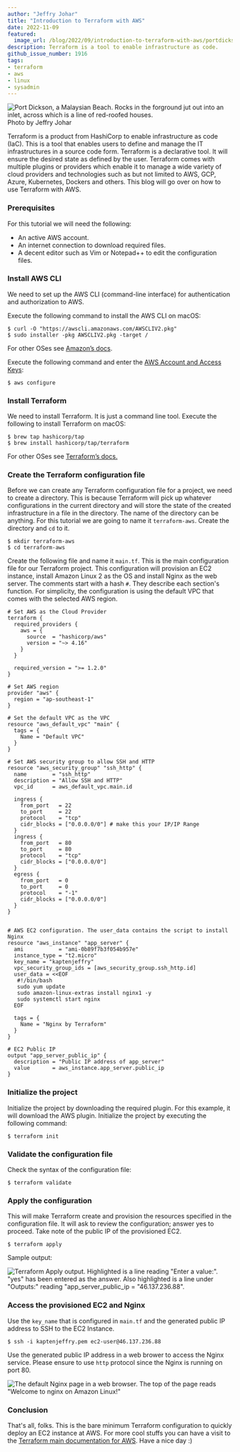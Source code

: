 ```yaml
---
author: "Jeffry Johar"
title: "Introduction to Terraform with AWS"
date: 2022-11-09
featured:
  image_url: /blog/2022/09/introduction-to-terraform-with-aws/portdickson.webp
description: Terraform is a tool to enable infrastructure as code.
github_issue_number: 1916
tags:
- terraform
- aws
- linux
- sysadmin
---
```


![Port Dickson, a Malaysian Beach. Rocks in the forground jut out into an inlet, across which is a line of red-roofed houses.](/blog/2022/09/introduction-to-terraform-with-aws/portdickson.webp)<br>
Photo by Jeffry Johar

<!--- https://www.pexels.com/photo/malaysia-rocky-beach-hotel-by-the-beach-avilion-13550224/ --->

Terraform is a product from HashiCorp to enable infrastructure as code (IaC). This is a tool that enables users to define and manage the IT infrastructures in a source code form. Terraform is a declarative tool. It will ensure the desired state as defined by the user. Terraform comes with multiple plugins or providers which enable it to manage a wide variety of cloud providers and technologies such as but not limited to AWS, GCP, Azure, Kubernetes, Dockers and others. This blog will go over on how to use Terraform with AWS.

### Prerequisites

For this tutorial we will need the following:

- An active AWS account.
- An internet connection to download required files.
- A decent editor such as Vim or Notepad++ to edit the configuration files.

### Install AWS CLI

We need to set up the AWS CLI (command-line interface) for authentication and authorization to AWS.

Execute the following command to install the AWS CLI on macOS:

```plain
$ curl -O "https://awscli.amazonaws.com/AWSCLIV2.pkg"
$ sudo installer -pkg AWSCLIV2.pkg -target /
```

For other OSes see [Amazon’s docs](https://docs.aws.amazon.com/cli/latest/userguide/getting-started-install.html).

Execute the following command and enter the [AWS Account and Access Keys]( https://docs.aws.amazon.com/powershell/latest/userguide/pstools-appendix-sign-up.html):

```plain
$ aws configure
```

### Install Terraform

We need to install Terraform. It is just a command line tool. Execute the following to install Terraform on macOS:

```plain
$ brew tap hashicorp/tap
$ brew install hashicorp/tap/terraform
```

For other OSes see [Terraform’s docs.](https://learn.hashicorp.com/tutorials/terraform/install-cli)

### Create the Terraform configuration file

Before we can create any Terraform configuration file for a project, we need to create a directory. This is because Terraform will pick up whatever configurations in the current directory and will store the state of the created infrastructure in a file in the directory. The name of the directory can be anything. For this tutorial we are going to name it `terraform-aws`. Create the directory and `cd` to it.

```plain
$ mkdir terraform-aws
$ cd terraform-aws
```

Create the following file and name it `main.tf`. This is the main configuration file for our Terraform project. This configuration will provision an EC2 instance, install Amazon Linux 2 as the OS and install Nginx as the web server. The comments start with a hash `#`. They describe each section's function. For simplicity, the configuration is using the default VPC that comes with the selected AWS region.

```plain
# Set AWS as the Cloud Provider
terraform {
  required_providers {
    aws = {
      source  = "hashicorp/aws"
      version = "~> 4.16"
    }
  }

  required_version = ">= 1.2.0"
}

# Set AWS region
provider "aws" {
  region = "ap-southeast-1"
}

# Set the default VPC as the VPC
resource "aws_default_vpc" "main" {
  tags = {
    Name = "Default VPC"
  }
}

# Set AWS security group to allow SSH and HTTP
resource "aws_security_group" "ssh_http" {
  name        = "ssh_http"
  description = "Allow SSH and HTTP"
  vpc_id      = aws_default_vpc.main.id

  ingress {
    from_port   = 22
    to_port     = 22
    protocol    = "tcp"
    cidr_blocks = ["0.0.0.0/0"] # make this your IP/IP Range
  }
  ingress {
    from_port   = 80
    to_port     = 80
    protocol    = "tcp"
    cidr_blocks = ["0.0.0.0/0"]
  }
  egress {
    from_port   = 0
    to_port     = 0
    protocol    = "-1"
    cidr_blocks = ["0.0.0.0/0"]
  }
}


# AWS EC2 configuration. The user_data contains the script to install Nginx
resource "aws_instance" "app_server" {
  ami           = "ami-0b89f7b3f054b957e"
  instance_type = "t2.micro"
  key_name = "kaptenjeffry"
  vpc_security_group_ids = [aws_security_group.ssh_http.id]
  user_data = <<EOF
   #!/bin/bash
   sudo yum update
   sudo amazon-linux-extras install nginx1 -y
   sudo systemctl start nginx
  EOF

  tags = {
    Name = "Nginx by Terraform"
  }
}

# EC2 Public IP
output "app_server_public_ip" {
  description = "Public IP address of app_server"
  value       = aws_instance.app_server.public_ip
}
```

### Initialize the project

Initialize the project by downloading the required plugin. For this example, it will download the AWS plugin. Initialize the project by executing the following command:

```plain
$ terraform init
```

### Validate the configuration file

Check the syntax of the configuration file:

```plain
$ terraform validate
```

### Apply the configuration

This will make Terraform create and provision the resources specified in the configuration file. It will ask to review the configuration; answer yes to proceed. Take note of the public IP of the provisioned EC2.

```plain
$ terraform apply
```

Sample output:

![Terraform Apply output. Highlighted is a line reading "Enter a value:". "yes" has been entered as the answer. Also highlighted is a line under "Outputs:" reading "app_server_public_ip = "46.137.236.88".](/blog/2022/09/introduction-to-terraform-with-aws/blog08-01.webp)

### Access the provisioned EC2 and Nginx

Use the `key_name` that is configured in `main.tf` and the generated public IP address to SSH to the EC2 Instance.

```plain
$ ssh -i kaptenjeffry.pem ec2-user@46.137.236.88
```

Use the generated public IP address in a web brower to access the Nginx service. Please ensure to use `http` protocol since the Nginx is running on port 80.

![The default Nginx page in a web browser. The top of the page reads "Welcome to nginx on Amazon Linux!"](/blog/2022/09/introduction-to-terraform-with-aws/blog08-02.webp)


### Conclusion

That's all, folks. This is the bare minimum Terraform configuration to quickly deploy an EC2 instance at AWS. For more cool stuffs you can have a visit to the [Terraform main documentation for AWS](https://registry.terraform.io/providers/hashicorp/aws/latest/docs). Have a nice day :)
